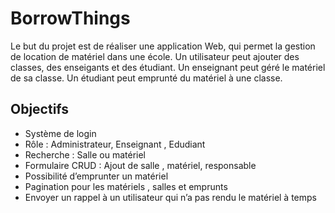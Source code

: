 # BorrowThings

Le but du projet est de réaliser une application Web, qui permet la gestion de location de
matériel dans une école. Un utilisateur peut ajouter des classes, des enseigants et des
étudiant. Un enseignant peut géré le matériel de sa classe. Un étudiant peut emprunté du
matériel à une classe.

## Objectifs

* Système de login
* Rôle : Administrateur, Enseignant , Edudiant
* Recherche : Salle ou matériel
* Formulaire CRUD : Ajout de salle , matériel, responsable
* Possibilité d’emprunter un matériel
* Pagination pour les matériels , salles et emprunts
* Envoyer un rappel à un utilisateur qui n’a pas rendu le matériel à temps
